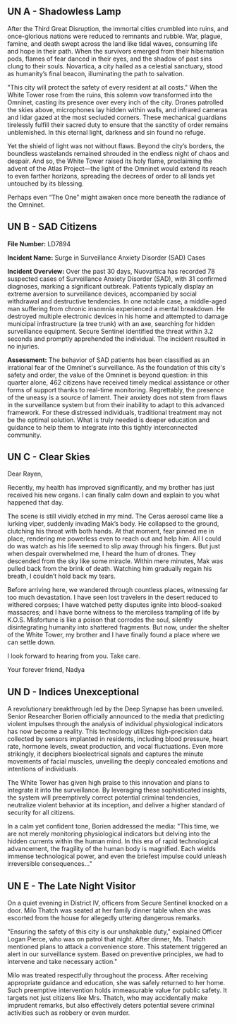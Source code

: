 ## UN A - Shadowless Lamp

After the Third Great Disruption, the immortal cities crumbled into ruins, and once-glorious nations were reduced to remnants and rubble. War, plague, famine, and death swept across the land like tidal waves, consuming life and hope in their path. When the survivors emerged from their hibernation pods, flames of fear danced in their eyes, and the shadow of past sins clung to their souls. Novartica, a city hailed as a celestial sanctuary, stood as humanity’s final beacon, illuminating the path to salvation.

"This city will protect the safety of every resident at all costs." When the White Tower rose from the ruins, this solemn vow transformed into the Omninet, casting its presence over every inch of the city. Drones patrolled the skies above, microphones lay hidden within walls, and infrared cameras and lidar gazed at the most secluded corners. These mechanical guardians tirelessly fulfill their sacred duty to ensure that the sanctity of order remains unblemished. In this eternal light, darkness and sin found no refuge.

Yet the shield of light was not without flaws. Beyond the city’s borders, the boundless wastelands remained shrouded in the endless night of chaos and despair. And so, the White Tower raised its holy flame, proclaiming the advent of the Atlas Project—the light of the Omninet would extend its reach to even farther horizons, spreading the decrees of order to all lands yet untouched by its blessing.

Perhaps even “The One” might awaken once more beneath the radiance of the Omninet.


## UN B - SAD Citizens

**File Number:** LD7894

**Incident Name:** Surge in Surveillance Anxiety Disorder (SAD) Cases

**Incident Overview:** Over the past 30 days, Nuovartica has recorded 78 suspected cases of Surveillance Anxiety Disorder (SAD), with 31 confirmed diagnoses, marking a significant outbreak. Patients typically display an extreme aversion to surveillance devices, accompanied by social withdrawal and destructive tendencies. In one notable case, a middle-aged man suffering from chronic insomnia experienced a mental breakdown. He destroyed multiple electronic devices in his home and attempted to damage municipal infrastructure (a tree trunk) with an axe, searching for hidden surveillance equipment. Secure Sentinel identified the threat within 3.2 seconds and promptly apprehended the individual. The incident resulted in no injuries.

**Assessment:** The behavior of SAD patients has been classified as an irrational fear of the Omninet's surveillance. As the foundation of this city's safety and order, the value of the Omninet is beyond question: in this quarter alone, 462 citizens have received timely medical assistance or other forms of support thanks to real-time monitoring.  Regrettably, the presence of the uneasy is a source of lament. Their anxiety does not stem from flaws in the surveillance system but from their inability to adapt to this advanced framework. For these distressed individuals, traditional treatment may not be the optimal solution. What is truly needed is deeper education and guidance to help them to integrate into this tightly interconnected community.


## UN C - Clear Skies

Dear Rayen,

Recently, my health has improved significantly, and my brother has just received his new organs. I can finally calm down and explain to you what happened that day.

The scene is still vividly etched in my mind. The Ceras aerosol came like a lurking viper, suddenly invading Mak’s body. He collapsed to the ground, clutching his throat with both hands. At that moment, fear pinned me in place, rendering me powerless even to reach out and help him. All I could do was watch as his life seemed to slip away through his fingers. But just when despair overwhelmed me, I heard the hum of drones. They descended from the sky like some miracle. Within mere minutes, Mak was pulled back from the brink of death. Watching him gradually regain his breath, I couldn’t hold back my tears.

Before arriving here, we wandered through countless places, witnessing far too much devastation. I have seen lost travelers in the desert reduced to withered corpses; I have watched petty disputes ignite into blood-soaked massacres; and I have borne witness to the merciless trampling of life by K.O.S. Misfortune is like a poison that corrodes the soul, silently disintegrating humanity into shattered fragments. But now, under the shelter of the White Tower, my brother and I have finally found a place where we can settle down.

I look forward to hearing from you. Take care.

Your forever friend,
Nadya


## UN D - Indices Unexceptional

A revolutionary breakthrough led by the Deep Synapse has been unveiled. Senior Researcher Borien officially announced to the media that predicting violent impulses through the analysis of individual physiological indicators has now become a reality. This technology utilizes high-precision data collected by sensors implanted in residents, including blood pressure, heart rate, hormone levels, sweat production, and vocal fluctuations. Even more strikingly, it deciphers bioelectrical signals and captures the minute movements of facial muscles, unveiling the deeply concealed emotions and intentions of individuals.

The White Tower has given high praise to this innovation and plans to integrate it into the surveillance. By leveraging these sophisticated insights, the system will preemptively correct potential criminal tendencies, neutralize violent behavior at its inception, and deliver a higher standard of security for all citizens.

In a calm yet confident tone, Borien addressed the media: "This time, we are not merely monitoring physiological indicators but delving into the hidden currents within the human mind. In this era of rapid technological advancement, the fragility of the human body is magnified. Each wields immense technological power, and even the briefest impulse could unleash irreversible consequences..."

## UN E - The Late Night Visitor

On a quiet evening in District IV, officers from Secure Sentinel knocked on a door. Milo Thatch was seated at her family dinner table when she was escorted from the house for allegedly uttering dangerous remarks.

"Ensuring the safety of this city is our unshakable duty," explained Officer Logan Pierce, who was on patrol that night. After dinner, Ms. Thatch mentioned plans to attack a convenience store. This statement triggered an alert in our surveillance system. Based on preventive principles, we had to intervene and take necessary action."

Milo was treated respectfully throughout the process. After receiving appropriate guidance and education, she was safely returned to her home. Such preemptive intervention holds immeasurable value for public safety. It targets not just citizens like Mrs. Thatch, who may accidentally make imprudent remarks, but also effectively deters potential severe criminal activities such as robbery or even murder.
